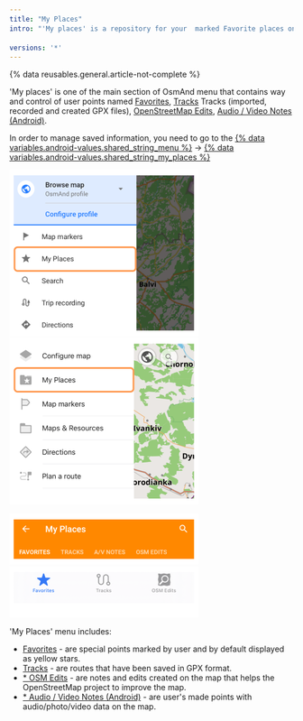 ```yaml
---
title: "My Places"
intro: "'My places' is a repository for your  marked Favorite places on the map, tracks, audio/video notes (Android) and osm edits"

versions: '*'
---
```


{% data reusables.general.article-not-complete %}

'My places' is one of the main section of OsmAnd menu that contains way and control of user points named [Favorites](/osmand/personal/favorites), [Tracks](/osmand/personal/tracks) Tracks (imported, recorded and created GPX files), [OpenStreetMap Edits](/osmand/plugins/osm-editing), [Audio / Video Notes (Android)](/osmand/plugins/audio-video-notes).

In order to manage saved information, you need to go to the [{% data variables.android-values.shared_string_menu %}](/osmand/start-with/main-menu) → [{% data variables.android-values.shared_string_my_places %}](/osmand/personal/myplaces)

![My Places android](/assets/images/personal/my_places_android.png) ![My Places ios](/assets/images/personal/my_places_ios.png)

 ![My places menu Android](/assets/images/personal/my_places_menu_android.png) ![My places menu iOS](/assets/images/personal/my_places_menu_ios.png)

 'My Places' menu includes:
- [Favorites](/osmand/personal/favorites) - are special points marked by user and by default displayed as yellow stars.
- [Tracks](/osmand/personal/tracks) - are routes that have been saved in GPX format.
- [* OSM Edits](/osmand/plugins/osm-editing) - are notes and edits created on the map that helps the OpenStreetMap project to improve the map. 
- [* Audio / Video Notes (Android)](/osmand/plugins/audio-video-notes) - are user's made points with audio/photo/video data on the map.